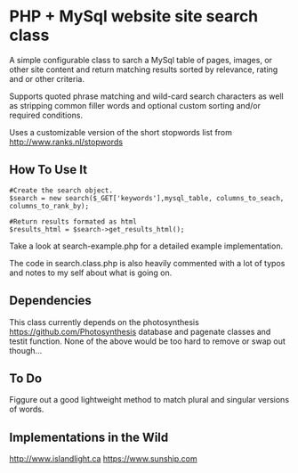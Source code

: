 # PHP + MySql website site search class

A simple configurable class to sarch a MySql table of pages, images, or other site content and return matching results sorted by relevance, rating and or other criteria.

Supports quoted phrase matching and wild-card search characters as well as stripping common filler words and optional custom sorting and/or required conditions.

Uses a customizable version of the short stopwords list from http://www.ranks.nl/stopwords

## How To Use It

    #Create the search object.
    $search = new search($_GET['keywords'],mysql_table, columns_to_seach, columns_to_rank_by);

    #Return results formated as html
    $results_html = $search->get_results_html();

Take a look at search-example.php for a detailed example implementation.

The code in search.class.php is also heavily commented with a lot of typos and notes to my self about what is going on.

## Dependencies
This class currently depends on the photosynthesis https://github.com/Photosynthesis database and pagenate classes and testit function. None of the above would be too hard to remove or swap out though...

## To Do
Figgure out a good lightweight method to match plural and singular versions of words.


## Implementations in the Wild
http://www.islandlight.ca
https://www.sunship.com
